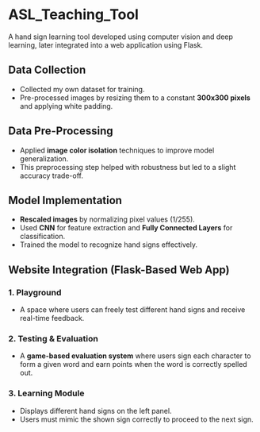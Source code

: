 
# **ASL_Teaching_Tool**  
A hand sign learning tool developed using computer vision and deep learning, later integrated into a web application using Flask.  

## **Data Collection**  
- Collected my own dataset for training.  
- Pre-processed images by resizing them to a constant **300x300 pixels** and applying white padding.  

## **Data Pre-Processing**  
- Applied **image color isolation** techniques to improve model generalization.  
- This preprocessing step helped with robustness but led to a slight accuracy trade-off.  

## **Model Implementation**  
- **Rescaled images** by normalizing pixel values (1/255).  
- Used **CNN** for feature extraction and **Fully Connected Layers** for classification.  
- Trained the model to recognize hand signs effectively.  

## **Website Integration (Flask-Based Web App)**  
### **1. Playground**  
- A space where users can freely test different hand signs and receive real-time feedback.  

### **2. Testing & Evaluation**  
- A **game-based evaluation system** where users sign each character to form a given word and earn points when the word is correctly spelled out.  

### **3. Learning Module**  
- Displays different hand signs on the left panel.  
- Users must mimic the shown sign correctly to proceed to the next sign.  
